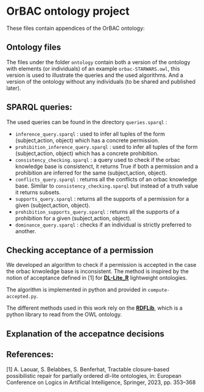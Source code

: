 # OrBAC ontology project 

These files contain appendices of the OrBAC ontology:

## Ontology files

The files under the folder `ontology` contain both a version of the ontology with elements (or individuals) of an example `orbac-STARWARS.owl`, this version is used to illustrate the queries and the used algorithms. 
And a version of the ontology without any individuals (to be shared and published later).

## SPARQL queries:

The used queries can be found in the directory `queries.sparql` :

- `inference_query.sparql` : used to infer all tuples of the form (subject,action, object) which has a concrete permission.
- `prohibition_inference_query.sparql` : used to infer all tuples of the form (subject,action, object) which has a concrete prohibition.
- `consistency_checking.sparql` : a query used to check if the orbac knowledge base is consistenct, it returns True if both a permission and a prohibition are inferred for the same (subject,action, object).
- `conflicts_query.sparql` : returns all the conflicts of an orbac knowledge base. Similar to `consistency_checking.sparql` but instead of a truth value it returns subsets.
- `supports_query.sparql` : returns all the supports of a permission for a given (subject,action, object).
- `prohibition_supports_query.sparql` : returns all the supports of a prohibition for a given (subject,action, object).
- `dominance_query.sparql` : checks if an individual is strictly preferred to another.

## Checking acceptance of a permission

We developed an algorithm to check if a permission is accepted in the case the orbac knwoledge base is inconsistent. The method is inspired by the notion of acceptance defined in [1] for [__DL-Lite_R__](https://link.springer.com/article/10.1007/s10817-007-9078-x) lightweight ontologies. 

The algorithm is implemented in python and provided in `compute-accepted.py`.

The different methods used in this work rely on the [__RDFLib__](https://github.com/RDFLib/rdflib), which is a python library to read from the OWL ontology.

## Explanation of the accepatnce decisions


## References:

[1] A. Laouar, S. Belabbes, S. Benferhat, Tractable closure-based possibilistic repair for partially ordered dl-lite ontologies, in: European Conference on Logics in Artificial Intelligence, Springer, 2023, pp. 353–368